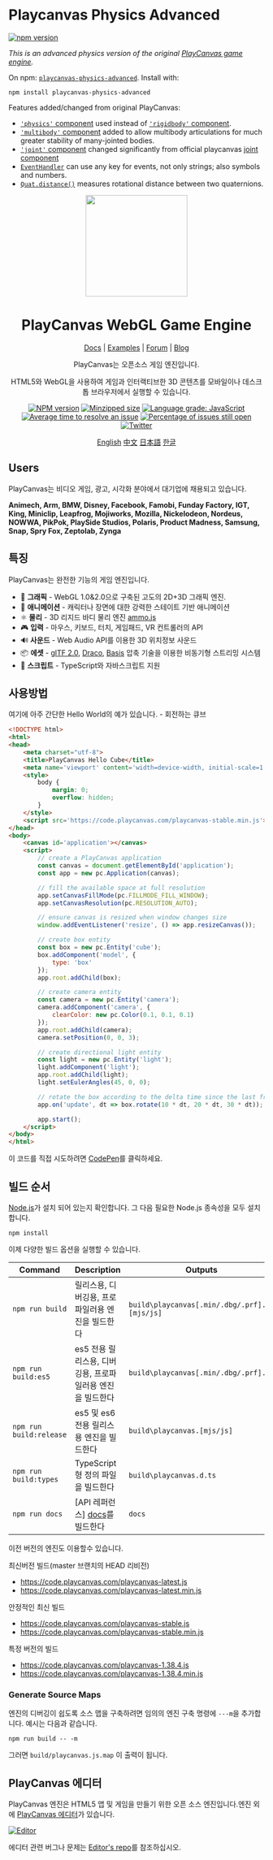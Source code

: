 Playcanvas Physics Advanced
====

[![npm version](https://img.shields.io/npm/dt/playcanvas-physics-advanced)](https://www.npmjs.com/package/playcanvas-physics-advanced)

*This is an advanced physics version of the original [PlayCanvas game engine](https://playcanvas.com/).*

On npm: [`playcanvas-physics-advanced`](https://www.npmjs.com/package/playcanvas-physics-advanced). Install with:

```shell
npm install playcanvas-physics-advanced
```

Features added/changed from original PlayCanvas:

* [`'physics'` component](./src/framework/components/physics/component.js) used instead of [`'rigidbody'` component](https://developer.playcanvas.com/en/api/pc.RigidBodyComponent.html).
* [`'multibody'` component](./src/framework/components/multibody/component.js) added to allow multibody articulations for much greater stability of many-jointed bodies.
* [`'joint'` component](./src/framework/components/joint/component.js) changed significantly from official playcanvas [joint component](https://github.com/playcanvas/engine/blob/main/src/framework/components/joint/component.js)
* [`EventHandler`](./src/core/event-handler.js) can use any key for events, not only strings; also symbols and numbers.
* [`Quat.distance()`](./src/core/math/quat.js) measures rotational distance between two quaternions.

<div align="center">
<img width="200" src="https://s3-eu-west-1.amazonaws.com/static.playcanvas.com/platform/images/logo/playcanvas-logo-medium.png"/>

# PlayCanvas WebGL Game Engine
[Docs](https://developer.playcanvas.com) | [Examples](https://playcanvas.github.io) | [Forum](https://forum.playcanvas.com) | [Blog](https://blog.playcanvas.com)

PlayCanvas는 오픈소스 게임 엔진입니다.

HTML5와 WebGL을 사용하여 게임과 인터랙티브한 3D 콘텐츠를 모바일이나 데스크톱 브라우저에서 실행할 수 있습니다.

[![NPM version][npm-badge]][npm-url]
[![Minzipped size][minzip-badge]][minzip-url]
[![Language grade: JavaScript][code-quality-badge]][code-quality-url]
[![Average time to resolve an issue][resolution-badge]][isitmaintained-url]
[![Percentage of issues still open][open-issues-badge]][isitmaintained-url]
[![Twitter][twitter-badge]][twitter-url]

[English](https://github.com/playcanvas/engine/blob/master/README.md)
[中文](https://github.com/playcanvas/engine/blob/master/README-zh.md)
[日本語](https://github.com/playcanvas/engine/blob/master/README-ja.md)
[한글](https://github.com/playcanvas/engine/blob/master/README-kr.md)

</div>

## Users

PlayCanvas는 비디오 게임, 광고, 시각화 분야에서 대기업에 채용되고 있습니다.

**Animech, Arm, BMW, Disney, Facebook, Famobi, Funday Factory, IGT, King, Miniclip, Leapfrog, Mojiworks, Mozilla, Nickelodeon, Nordeus, NOWWA, PikPok, PlaySide Studios, Polaris, Product Madness, Samsung, Snap, Spry Fox, Zeptolab, Zynga**

## 특징

PlayCanvas는 완전한 기능의 게임 엔진입니다.

* 🧊 **그래픽** - WebGL 1.0&2.0으로 구축된 고도의 2D+3D 그래픽 엔진.
* 🏃 **애니메이션** - 캐릭터나 장면에 대한 강력한 스테이트 기반 애니메이션
* ⚛️ **물리** - 3D 리지드 바디 물리 엔진 [ammo.js](https://github.com/kripken/ammo.js)
* 🎮 **입력** - 마우스, 키보드, 터치, 게임패드, VR 컨트롤러의 API
* 🔊 **사운드** - Web Audio API를 이용한 3D 위치정보 사운드
* 📦 **에셋** - [glTF 2.0](https://www.khronos.org/gltf/), [Draco](https://google.github.io/draco/), [Basis](https://github.com/BinomialLLC/basis_universal) 압축 기술을 이용한 비동기형 스트리밍 시스템
* 📜 **스크립트** - TypeScript와 자바스크립트 지원

## 사용방법

여기에 아주 간단한 Hello World의 예가 있습니다. - 회전하는 큐브

```html
<!DOCTYPE html>
<html>
<head>
    <meta charset="utf-8">
    <title>PlayCanvas Hello Cube</title>
    <meta name='viewport' content='width=device-width, initial-scale=1, maximum-scale=1, minimum-scale=1, user-scalable=no' />
    <style>
        body {
            margin: 0;
            overflow: hidden;
        }
    </style>
    <script src='https://code.playcanvas.com/playcanvas-stable.min.js'></script>
</head>
<body>
    <canvas id='application'></canvas>
    <script>
        // create a PlayCanvas application
        const canvas = document.getElementById('application');
        const app = new pc.Application(canvas);

        // fill the available space at full resolution
        app.setCanvasFillMode(pc.FILLMODE_FILL_WINDOW);
        app.setCanvasResolution(pc.RESOLUTION_AUTO);

        // ensure canvas is resized when window changes size
        window.addEventListener('resize', () => app.resizeCanvas());

        // create box entity
        const box = new pc.Entity('cube');
        box.addComponent('model', {
            type: 'box'
        });
        app.root.addChild(box);

        // create camera entity
        const camera = new pc.Entity('camera');
        camera.addComponent('camera', {
            clearColor: new pc.Color(0.1, 0.1, 0.1)
        });
        app.root.addChild(camera);
        camera.setPosition(0, 0, 3);

        // create directional light entity
        const light = new pc.Entity('light');
        light.addComponent('light');
        app.root.addChild(light);
        light.setEulerAngles(45, 0, 0);

        // rotate the box according to the delta time since the last frame
        app.on('update', dt => box.rotate(10 * dt, 20 * dt, 30 * dt));

        app.start();
    </script>
</body>
</html>
```

이 코드를 직접 시도하려면 [CodePen](https://codepen.io/playcanvas/pen/NPbxMj)를 클릭하세요.

## 빌드 순서

[Node.js](https://nodejs.org)가 설치 되어 있는지 확인합니다. 그 다음 필요한 Node.js 종속성을 모두 설치합니다.

    npm install

이제 다양한 빌드 옵션을 실행할 수 있습니다.

| Command               | Description                               | Outputs                          |
|-----------------------|-------------------------------------------|----------------------------------|
| `npm run build`       | 릴리스용, 디버깅용, 프로파일러용 엔진을 빌드한다 | `build\playcanvas[.min/.dbg/.prf].[mjs/js]` |
| `npm run build:es5`   | es5 전용 릴리스용, 디버깅용, 프로파일러용 엔진을 빌드한다 | `build\playcanvas[.min/.dbg/.prf].js` |
| `npm run build:release` | es5 및 es6 전용 릴리스용 엔진을 빌드한다 | `build\playcanvas.[mjs/js]` |
| `npm run build:types` | TypeScript형 정의 파일을 빌드한다          | `build\playcanvas.d.ts`          |
| `npm run docs`        | [API 레퍼런스] [docs]를 빌드한다   | `docs`                           |


이전 버전의 엔진도 이용할수 있습니다.

최신버전 빌드(master 브랜치의 HEAD 리비전)

* https://code.playcanvas.com/playcanvas-latest.js
* https://code.playcanvas.com/playcanvas-latest.min.js

안정적인 최신 빌드
* https://code.playcanvas.com/playcanvas-stable.js
* https://code.playcanvas.com/playcanvas-stable.min.js

특정 버전의 빌드
* https://code.playcanvas.com/playcanvas-1.38.4.js
* https://code.playcanvas.com/playcanvas-1.38.4.min.js

### Generate Source Maps

엔진의 디버깅이 쉽도록 소스 맵을 구축하려면 임의의 엔진 구축 명령에 `---m`을 추가합니다. 예시는 다음과 같습니다.

    npm run build -- -m

그러면  `build/playcanvas.js.map` 이 출력이 됩니다.

## PlayCanvas 에디터

PlayCanvas 엔진은 HTML5 앱 및 게임을 만들기 위한 오픈 소스 엔진입니다.엔진 외에 [PlayCanvas 에디터](https://playcanvas.com/)가 있습니다.

[![Editor](https://github.com/playcanvas/editor/blob/main/images/editor.png?raw=true)](https://github.com/playcanvas/editor)

에디터 관련 버그나 문제는 [Editor's repo](https://github.com/playcanvas/editor)를 참조하십시오.


[npm-badge]: https://img.shields.io/npm/v/playcanvas
[npm-url]: https://www.npmjs.com/package/playcanvas
[minzip-badge]: https://img.shields.io/bundlephobia/minzip/playcanvas
[minzip-url]: https://bundlephobia.com/result?p=playcanvas
[code-quality-badge]: https://img.shields.io/lgtm/grade/javascript/g/playcanvas/engine.svg?logo=lgtm&logoWidth=18
[code-quality-url]: https://lgtm.com/projects/g/playcanvas/engine/context:javascript
[resolution-badge]: https://isitmaintained.com/badge/resolution/playcanvas/engine.svg
[open-issues-badge]: https://isitmaintained.com/badge/open/playcanvas/engine.svg
[isitmaintained-url]: https://isitmaintained.com/project/playcanvas/engine
[twitter-badge]: https://img.shields.io/twitter/follow/playcanvas.svg?style=social&label=Follow
[twitter-url]: https://twitter.com/intent/follow?screen_name=playcanvas
[docs]: https://developer.playcanvas.com/en/api/
